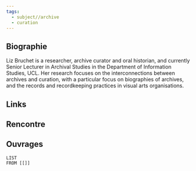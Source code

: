 ```yaml
---
tags:
  - subject//archive
  - curation
---
```

## Biographie

Liz Bruchet is a researcher, archive curator and oral historian, and currently Senior Lecturer in Archival Studies in the Department of Information Studies, UCL. Her research focuses on the interconnections between archives and curation, with a particular focus on biographies of archives, and the records and recordkeeping practices in visual arts organisations.

## Links

## Rencontre

## Ouvrages 

```dataview 
LIST
FROM [[]]
```

